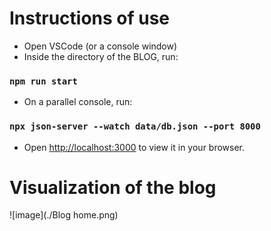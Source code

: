 # Instructions of use

* Open VSCode (or a console window)
* Inside the directory of the BLOG, run:

### `npm run start`

* On a parallel console, run:
### `npx json-server --watch data/db.json --port 8000`

* Open [http://localhost:3000](http://localhost:3000) to view it in your browser.

# Visualization of the blog
![image](./Blog home.png)